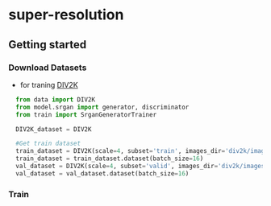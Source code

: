 # super-resolution

## Getting started
### Download Datasets
- for traning [DIV2K](https://data.vision.ee.ethz.ch/cvl/DIV2K/)

```python
  from data import DIV2K
  from model.srgan import generator, discriminator
  from train import SrganGeneratorTrainer

  DIV2K_dataset = DIV2K

  #Get train dataset
  train_dataset = DIV2K(scale=4, subset='train', images_dir='div2k/images', caches_dir='div2k/caches')
  train_dataset = train_dataset.dataset(batch_size=16)
  val_dataset = DIV2K(scale=4, subset='valid', images_dir='div2k/images', caches_dir='div2k/caches')
  val_dataset = val_dataset.dataset(batch_size=16)
```
### Train
